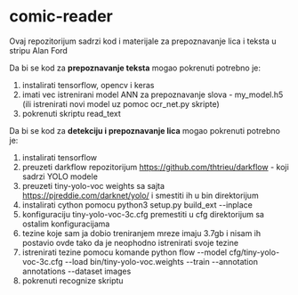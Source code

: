 # comic-reader

Ovaj repozitorijum sadrzi kod i materijale za prepoznavanje lica i teksta u stripu Alan Ford

Da bi se kod za **prepoznavanje teksta** mogao pokrenuti potrebno je:
1) instalirati tensorflow, opencv i keras
2) imati vec istrenirani model ANN za prepoznavanje slova - my_model.h5 (ili istrenirati novi model uz pomoc ocr_net.py skripte)
3) pokrenuti skriptu read_text


Da bi se kod za **detekciju i prepoznavanje lica** mogao pokrenuti potrebno je:
1) instalirati tensorflow 
2) preuzeti darkflow repozitorijum https://github.com/thtrieu/darkflow - koji sadrzi YOLO modele 
3) preuzeti tiny-yolo-voc weights sa sajta https://pjreddie.com/darknet/yolo/ i smestiti ih u bin direktorijum
4) instalirati cython pomocu python3 setup.py build_ext --inplace
5) konfiguraciju tiny-yolo-voc-3c.cfg premestiti u cfg direktorijum sa ostalim konfiguracijama
6) tezine koje sam ja dobio treniranjem mreze imaju 3.7gb i nisam ih postavio ovde tako da je neophodno istrenirati svoje tezine
7) istrenirati tezine pomocu komande python flow --model cfg/tiny-yolo-voc-3c.cfg --load bin/tiny-yolo-voc.weights --train --annotation annotations --dataset images 
8) pokrenuti recognize skriptu
